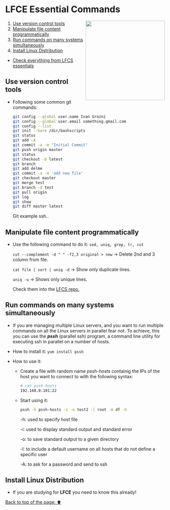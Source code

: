 # LFCE Essential Commands

<img src="https://www.svgrepo.com/show/107972/lazy.svg" width="250" align="right"/></a>

1. [Use version control tools](https://github.com/StenlyTU/LFCE-official/blob/main/stuff/LFCE_EssentialCommands.md#use-version-control-tools)
2. [Manipulate file content programmatically](https://github.com/StenlyTU/LFCE-official/blob/main/stuff/LFCE_EssentialCommands.md#manipulate-file-content-programmatically)
3. [Run commands on many systems simultaneously](https://github.com/StenlyTU/LFCE-official/blob/main/stuff/LFCE_EssentialCommands.md#run-commands-on-many-systems-simultaneously)
4. [Install Linux Distribution](https://github.com/StenlyTU/LFCE-official/blob/main/stuff/LFCE_EssentialCommands.md#install-linux-distribution)

- [Check everything from LFCS essentials](https://github.com/StenlyTU/LFCS-official/blob/main/stuff/EssentialCommands.md)


## Use version control tools

- Following some common git commands:
    ```bash
    git config --global user.name Ivan Grozni
    git config --global user.email something.gmail.com
    git config --list
    git init --bare /dir/bashscripts
    git status
    git add -A
    git commit -a -m "Initial Commit"
    git push origin master
    git status
    git checkout -b latest
    git branch
    git add delme
    git commit -a -m 'add new file'
    git checkout master
    git merge test
    git branch -d test
    git pull origin
    git log
    git show
    git diff master latest
    ```
    Git example ssh..

## Manipulate file content programmatically

- Use the following command to do it: `sed, uniq, grep, tr, cut`

    `cut --complement -d " " -f2,3 original > new` -> Delete 2nd and 3 column from file.

    `cat file | sort | uniq -d` -> Show only duplicate lines.

    `uniq -u` -> Shows only unique lines.

    Check them into the [LFCS repo.](https://github.com/StenlyTU/LFCS-official/blob/main/stuff/EssentialCommands.md)

## Run commands on many systems simultaneously

- If you are managing multiple Linux servers, and you want to run multiple commands on all the
Linux servers in parallel fear not. To achieve, this you can use the ***pssh*** (parallel ssh) program, a command line utility for executing
ssh in parallel on a number of hosts.

- How to install it:  `yum install pssh`

- How to use it:
    - Create a file with random name *pssh-hosts* containig the IPs of the host you want to connect to with the following syntax:
        ```bash
        # cat pssh-hosts
        192.168.0.101:22
        ```
    - Start using it:
        ```bash
        pssh -h pssh-hosts -i -o test2 -l root -A df -h
        ```
        -h: used to specify host file

        -i: used to display standard output and standard error

        -o: to save standard output to a given directory

        -l: to include a default username on all hosts that do not define a specific user 

        -A: to ask for a password and send to ssh

## Install Linux Distribution

- If you are studying for **LFCE** you need to know this already!


[Back to top of the page: ⬆️](https://github.com/StenlyTU/LFCE-official/blob/main/stuff/LFCE_EssentialCommands.md#essential-commands)
